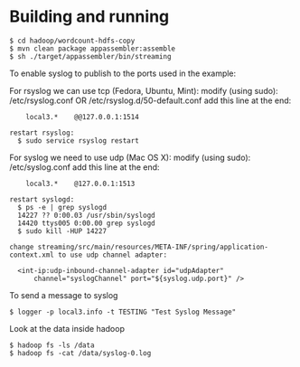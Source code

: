 # Building and running

    $ cd hadoop/wordcount-hdfs-copy
    $ mvn clean package appassembler:assemble
    $ sh ./target/appassembler/bin/streaming

To enable syslog to publish to the ports used in the example:

  For rsyslog we can use tcp (Fedora, Ubuntu, Mint):
    modify (using sudo): /etc/rsyslog.conf OR /etc/rsyslog.d/50-default.conf
    add this line at the end:
    
        local3.*	@@127.0.0.1:1514

    restart rsyslog:
      $ sudo service rsyslog restart
  
  For syslog we need to use udp (Mac OS X):
    modify (using sudo): /etc/syslog.conf
    add this line at the end:
    
        local3.*	@127.0.0.1:1513

    restart syslogd:
      $ ps -e | grep syslogd
      14227 ?? 0:00.03 /usr/sbin/syslogd
      14420 ttys005 0:00.00 grep syslogd
      $ sudo kill -HUP 14227

    change streaming/src/main/resources/META-INF/spring/application-context.xml to use udp channel adapter:

      <int-ip:udp-inbound-channel-adapter id="udpAdapter" 
          channel="syslogChannel" port="${syslog.udp.port}" />

To send a message to syslog

    $ logger -p local3.info -t TESTING "Test Syslog Message"

Look at the data inside hadoop

    $ hadoop fs -ls /data
    $ hadoop fs -cat /data/syslog-0.log

